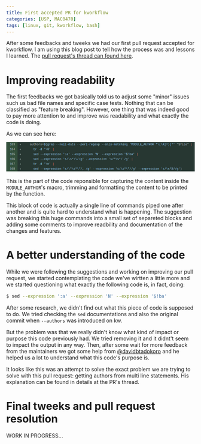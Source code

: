 ```yaml
---
title: First accepted PR for kworkflow
categories: [USP, MAC0470]
tags: [linux, git, kworkflow, bash]
---
```


After some feedbacks and tweeks we had our first pull request accepted
for kworkflow. I am using this blog post to tell how the process was
and lessons I learned.
The [pull request's thread can found here](https://github.com/kworkflow/kworkflow/pull/1100).

# Improving readability

The first feedbacks we got basically told us to adjust some "minor" issues
such us bad file names and specific case tests. Nothing that can be classified as "feature breaking".
However, one thing that was indeed good to pay more attention to and improve was readability and what
exactly the code is doing.

As we can see here:

![Desktop View](/assets/img/2024-05-12/pr-code-block.png)

This is the part of the code reponsible for capturing the content inside the `MODULE_AUTHOR`'s
macro, trimming and formatting the content to be printed by the function.

This block of code is actually a single line of commands piped one after another and is
quite hard to understand what is happening. The suggestion was breaking this huge commands
into a small set of separeted blocks and adding some comments to improve readbility and
documentation of the changes and features.

# A better understanding of the code

While we were following the suggestions and working on improving our pull request, we
started contemplating the code we've wirtten a little more and we started questioning
what exactly the following code is, in fact, doing:

```bash
$ sed --expression ':a' --expression 'N' --expression '$!ba'
```

After some research, we didn't find out what this piece of code is supposed to do.
We tried checking the `sed` documentations and also the original commit when `--authors`
was introduced on kw.

But the problem was that we really didn't know what kind of
impact or purpose this code previously had. We tried removing it and it didnt't seem
to impact the output in any way. Then, after some wait for more feedback from the
maintainers we got some help from [@davidbtadokoro](https://github.com/davidbtadokoro) and he
helped us a lot to understand what this code's purpose is.

It looks like this was an attempt to solve the exact problem we are trying to solve with
this pull request: getting authors from multi line statements. His explanation can be found
in details at the PR's thread.

# Final tweeks and pull request resolution

WORK IN PROGRESS...